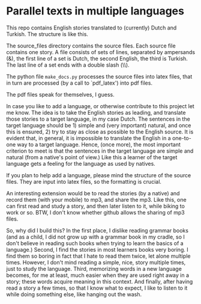 # Parallel texts in multiple languages


This repo contains English stories translated to (currently) Dutch and Turkish. The structure is like this.

The source_files directory contains the source files. Each source file contains one story. A file consists of sets of lines, separated by ampersands (&), the first line of a set is Dutch, the second English, the third is Turkish. The last line of a set ends with a double slash (\\\\).

The python file `make_docs.py` processes the source files into latex files, that in turn are processed (by a call to  `pdf_latex') into pdf files.

The pdf files speak for themselves, I guess.

In case you like to add a language, or otherwise contribute to this project let me know. The idea is to take the English stories as leading, and translate those stories to a target language, in my case Dutch. The sentences in the target language should be 1) simple and (very important) natural, and once this is ensured, 2) try to stay as close as possible to the English source. It is evident that,  in general, it is impossible to translate the English in a one-to-one way to a target language. Hence, (once more), the most important criterion to meet is that the sentences in the target language are simple and natural (from a native's point of view.) Like this a learner of the target language gets a feeling for the language as used by natives.

If you plan to help add a language, please mind the structure of the source files. They are input into latex files, so the formatting is crucial.

An interesting extension would be to read the stories (by a native) and record them (with your mobile) to  mp3, and share the mp3. Like this, one can first read and study a story, and then later listen to it, while biking to work or so. BTW, I don't know whether github allows the sharing of mp3 files.

So, why did I build this? In the first place, I dislike reading grammar books (and as a child, I did not grow up with a grammar book in my cradle, so I don't believe in reading such books when trying to learn the basics of a language.) Second, I find the stories in most  learners books very boring. I find them so boring in fact that I hate to read them twice, let alone multiple times. However, I don't mind reading a simple, nice, story multiple times, just to study the language. Third, memorizing words in a new language becomes, for me at least, much easier when they are used right away in a story; these words acquire meaning in this context. And finally, after having read a story a few times, so that I know what to expect, I like to listen to it while doing something else, like hanging out the wash. 

